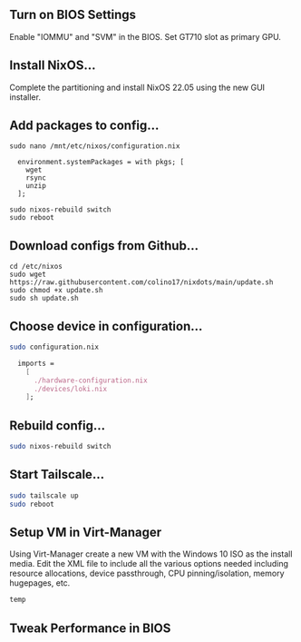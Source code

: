 ## Turn on BIOS Settings
Enable "IOMMU" and "SVM" in the BIOS.
Set GT710 slot as primary GPU.

## Install NixOS...
Complete the partitioning and install NixOS 22.05 using the new GUI installer.

## Add packages to config...
```
sudo nano /mnt/etc/nixos/configuration.nix
```

```
  environment.systemPackages = with pkgs; [
    wget
    rsync
    unzip
  ];
```

```
sudo nixos-rebuild switch
sudo reboot
```

## Download configs from Github...
```
cd /etc/nixos
sudo wget https://raw.githubusercontent.com/colino17/nixdots/main/update.sh
sudo chmod +x update.sh
sudo sh update.sh
```

## Choose device in configuration...
```bash
sudo configuration.nix
```
```nix
  imports =
    [
      ./hardware-configuration.nix
      ./devices/loki.nix
    ];
```

## Rebuild config...
```bash
sudo nixos-rebuild switch
```

## Start Tailscale...
```bash
sudo tailscale up
sudo reboot
```

## Setup VM in Virt-Manager
Using Virt-Manager create a new VM with the Windows 10 ISO as the install media.
Edit the XML file to include all the various options needed including resource allocations, device passthrough, CPU pinning/isolation, memory hugepages, etc.
```xml
temp
```



## Tweak Performance in BIOS
